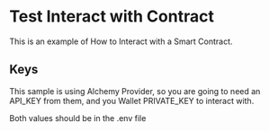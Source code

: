 # Test Interact with Contract

This is an example of How to Interact with a Smart Contract.

## Keys
This sample is using Alchemy Provider, so you are going to need an API_KEY from them, and you Wallet PRIVATE_KEY to interact with.
 
Both values should be in the .env file